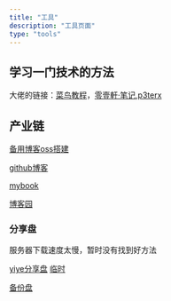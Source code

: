 ```yaml
---
title: "工具"
description: "工具页面"
type: "tools"
---
```


## 学习一门技术的方法

大佬的链接：[菜鸟教程](https://www.runoob.com/)，[零壹軒·笔记](https://note.qidong.name/),[p3terx](https://p3terx.com/)



## 产业链

[备用博客oss搭建](http://oss.yiye.show)

[github博客](http://yiye.lizhuo.asia)

[mybook](https://shixinerya.github.io/mybook/)

[博客园]()





### 分享盘

服务器下载速度太慢，暂时没有找到好方法

[yiye分享盘](http://zfile.yiye.show/) [临时](http://47.96.102.233:8080/)

[备份盘](http://onedrive.yiye.show)

